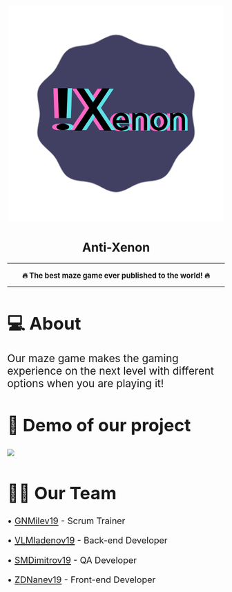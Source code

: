 <p align = "center">
  <img src = "https://raw.githubusercontent.com/GNMilev19/maze-game/master/Documents/Images/anti-xenonLogo.png?token=AQANQXQJYE65JK3RYOLZZ4TBRFVDA" alt = "logo">
  </p>
  
  <h1 align = "center"> Anti-Xenon </h1>
 

   <hr>
  <p align = "center" style:"font-size:4em">
  <strong><big>
  🔥 The best maze game ever published to the world! 🔥
  </strong><big>
  </p><hr>
  <h1>💻 About  </h1>
  <p> <big>
     Our maze game makes the gaming experience on the next level with different options when you are playing it!
   </big></p>
   


  <h1>👀 Demo of our project </h1>

  <img src  = "https://cdn.discordapp.com/attachments/875846683416727616/906966480200032276/unknown.png">
  
  

  <p>
    <h1> 👨‍💻 Our Team</h1>
    <p> • <a href = "https://github.com/GNMilev19"> GNMilev19</a> - Scrum Trainer </p>
	<p> • <a href = "https://github.com/VLMladenov19"> VLMladenov19</a> - Back-end Developer </p>
	<p> • <a href = "https://github.com/SMDimitrov19"> SMDimitrov19</a> - QA Developer </p>
	<p> • <a href = "https://github.com/ZDNanev19"> ZDNanev19</a> - Front-end Developer </p>
	</p>